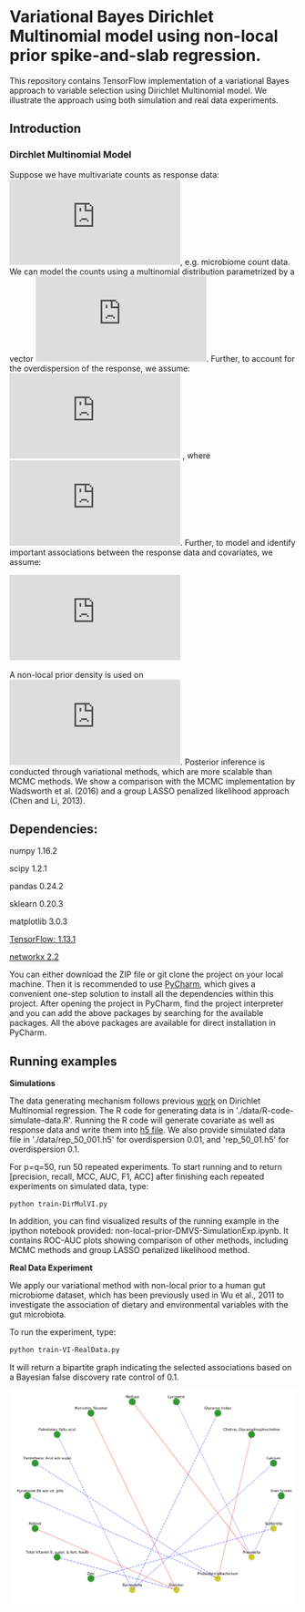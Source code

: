 # Variational Bayes  Dirichlet Multinomial model using non-local prior spike-and-slab regression.
This repository contains TensorFlow implementation of a variational Bayes approach to variable selection using Dirichlet Multinomial model. We illustrate the approach using both simulation and real data experiments. 
 

## Introduction 

### Dirchlet Multinomial Model
Suppose we have multivariate counts  as response  data: ![equation](https://latex.codecogs.com/gif.latex?%24%5Cmathbf%7By%7D_%7Bi%7D%20%3D%20%28y_%7Bi1%7D%2C%20%5Cdots%2C%20y_%7BiJ%7D%29%24), e.g. microbiome count data. We can model the counts using a multinomial distribution parametrized by a vector ![equation](https://latex.codecogs.com/svg.latex?%24%5Cmathbf%7B%5Cphi%7D_%7Bi%7D%20%3D%20%28%5Cphi_%7Bi1%7D%2C%20%5Cdots%2C%20%5Cphi_%7BiJ%7D%29%24). Further, to account for the overdispersion of the response, we assume:
 ![equation](https://latex.codecogs.com/svg.latex?%24%5Cmathbf%7B%5Cphi%7D_%7Bi%7D%20%3D%20%28%5Cphi_%7Bi1%7D%2C%20%5Cdots%2C%20%5Cphi_%7BiJ%7D%29%20%5Csim%20%5Ctext%7BDirchlet%7D%28%5Cmathbf%7B%5Cxi%7D_%7Bi%7D%20%29%24)
 , where ![equation](https://latex.codecogs.com/svg.latex?%5Cxi_i%20%3D%28%5Cxi_%7Bi1%7D%2C%20%5Cdots%2C%20%5Cxi_%7BiJ%7D%29).
Further, to model and identify important associations between the response data and covariates, we assume: 
 
 ![equation](https://latex.codecogs.com/svg.latex?%5Cxi_%7Bij%7D%20%3D%20%5Calpha_j%20&plus;%20%5Csum_%7Bp%20%3D%201%7D%5EP%20%5Cbeta_%7Bpj%7D%20%5C%2C%20%5Cmathbf%7Bx%7D_%7Bip%7D)

A non-local prior density is used on  ![equation](https://latex.codecogs.com/svg.latex?%5Cbeta_%7Bpj%7D). Posterior inference is conducted through variational methods, which are more scalable than MCMC methods. We show a comparison with the MCMC implementation by Wadsworth et al. (2016) and a group LASSO penalized likelihood approach (Chen and Li, 2013).


## Dependencies:


numpy  1.16.2

scipy 1.2.1

pandas 0.24.2

sklearn 0.20.3

matplotlib 3.0.3

[TensorFlow: 1.13.1](https://www.tensorflow.org/install)

[networkx 2.2](https://networkx.github.io/documentation/stable/install.html)

You can either download the ZIP file or git clone the project on your local machine. Then it is recommended to use [PyCharm](https://www.jetbrains.com/pycharm/download/#section=mac), which gives a convenient one-step solution to install all the 
dependencies within this project. After opening the project in PyCharm, find the project interpreter and you can add the above packages by searching for the available packages. All the above packages are available for direct 
installation in PyCharm. 


## Running examples

**Simulations**

The data generating mechanism follows previous [work](https://github.com/duncanwadsworth/dmbvs) on Dirichlet Multinomial regression. The R code for generating data is in './data/R-code-simulate-data.R'. Running the R code will generate covariate as well as response data and write them into [h5 file](https://en.wikipedia.org/wiki/Hierarchical_Data_Format). 
We also provide simulated data file in './data/rep_50_001.h5' for overdispersion 0.01, and 'rep_50_01.h5' for overdispersion 0.1. 


For p=q=50, run 50 repeated experiments.  To start running and to return [precision, recall, MCC, AUC, F1, ACC] after finishing each repeated experiments on simulated data, 
type:


```
python train-DirMulVI.py 
```

In addition, you can find visualized results of the running example in the ipython notebook provided: non-local-prior-DMVS-SimulationExp.ipynb.
It contains ROC-AUC plots showing comparison of other methods, including MCMC methods and group LASSO penalized likelihood method. 

**Real Data Experiment**

We apply our variational method with non-local prior to a human gut microbiome
dataset, which has been previously used in Wu et al., 2011 to investigate the association of dietary
and environmental variables with the gut microbiota. 

To run the experiment, type:
```bash
python train-VI-RealData.py

```
It will return a bipartite graph indicating the selected associations based on a Bayesian false discovery rate control of 0.1. 

<p align="center">
<img src="results/bipartite.png" alt="drawing" width="650" >
</p>
